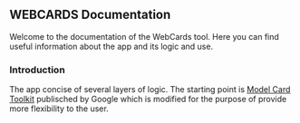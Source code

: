 ## WEBCARDS Documentation

Welcome to the documentation of the WebCards tool. Here you can find useful information about the app and its logic and use.

### Introduction

The app concise of several layers of logic. The starting point is [Model Card Toolkit](https://github.com/tensorflow/model-card-toolkit.git) publisched by Google which is modified for the purpose of provide more flexibility to the user. 

